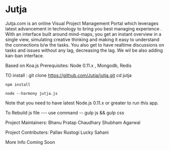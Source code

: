Jutja
=====

Jutja.com is an online Visual Project Management Portal which leverages latest advancement in technology to bring you best managing experience .
 With an interface built around mind-maps, you get an instant overview in a single view, simulating creative thinking and making it easy to understand the connections b/w the tasks. You also get to have realtime discussions on tasks and issues without any lag, decreasing the lag.
We wil be also adding kan-ban interface.


Based on Koa.js
Prerequisites: 
Node 0.11.x , Mongodb, Redis

TO install :
	git clone https://github.com/Jutja/jutja.git
	cd jutja
    
    npm install
    
    node --harmony jutja.js
    
Note that you need to have latest Node.js 0.11.x or greater to run this app.    

To Rebuild js file --- use command -- 
gulp js && gulp css

Project Maintainers:
Bhanu Pratap Chaudhary
Shubham Agarwal

Project Contributers:
Pallav Rustogi
Lucky Sahani

More Info Coming Soon